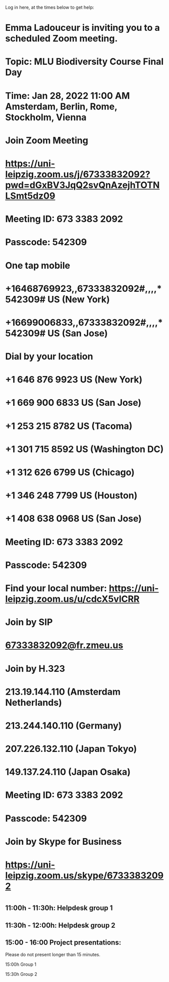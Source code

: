 Log in here, at the times below to get help: 
# Emma Ladouceur is inviting you to a scheduled Zoom meeting.
# 
# Topic: MLU Biodiversity Course Final Day
# Time: Jan 28, 2022 11:00 AM Amsterdam, Berlin, Rome, Stockholm, Vienna
# 
# Join Zoom Meeting
# https://uni-leipzig.zoom.us/j/67333832092?pwd=dGxBV3JqQ2svQnAzejhTOTNLSmt5dz09
# 
# Meeting ID: 673 3383 2092
# Passcode: 542309
# One tap mobile
# +16468769923,,67333832092#,,,,*542309# US (New York)
# +16699006833,,67333832092#,,,,*542309# US (San Jose)
# 
# Dial by your location
#         +1 646 876 9923 US (New York)
#         +1 669 900 6833 US (San Jose)
#         +1 253 215 8782 US (Tacoma)
#         +1 301 715 8592 US (Washington DC)
#         +1 312 626 6799 US (Chicago)
#         +1 346 248 7799 US (Houston)
#         +1 408 638 0968 US (San Jose)
# Meeting ID: 673 3383 2092
# Passcode: 542309
# Find your local number: https://uni-leipzig.zoom.us/u/cdcX5vlCRR
# 
# Join by SIP
# 67333832092@fr.zmeu.us
# 
# Join by H.323
# 213.19.144.110 (Amsterdam Netherlands)
# 213.244.140.110 (Germany)
# 207.226.132.110 (Japan Tokyo)
# 149.137.24.110 (Japan Osaka)
# Meeting ID: 673 3383 2092
# Passcode: 542309
# 
# Join by Skype for Business
# https://uni-leipzig.zoom.us/skype/67333832092
# 

## 11:00h - 11:30h: Helpdesk group 1 

## 11:30h - 12:00h: Helpdesk group 2

## 15:00 - 16:00 Project presentations:

Please do not present longer than 15 minutes. 

15:00h Group 1

15:30h Group 2
